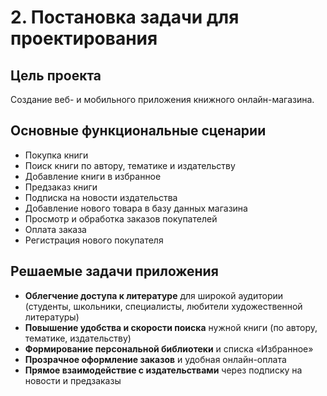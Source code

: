 # 2. Постановка задачи для проектирования

## Цель проекта
Создание веб- и мобильного приложения книжного онлайн-магазина.

## Основные функциональные сценарии
- Покупка книги
- Поиск книги по автору, тематике и издательству
- Добавление книги в избранное
- Предзаказ книги
- Подписка на новости издательства
- Добавление нового товара в базу данных магазина
- Просмотр и обработка заказов покупателей
- Оплата заказа
- Регистрация нового покупателя

## Решаемые задачи приложения

- **Облегчение доступа к литературе** для широкой аудитории (студенты, школьники, специалисты, любители художественной литературы)
- **Повышение удобства и скорости поиска** нужной книги (по автору, тематике, издательству)
- **Формирование персональной библиотеки** и списка «Избранное»
- **Прозрачное оформление заказов** и удобная онлайн-оплата
- **Прямое взаимодействие с издательствами** через подписку на новости и предзаказы
